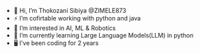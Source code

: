 - 👋 Hi, I’m Thokozani Sibiya @ZIMELE873
- ⚡ I’m cofirtable working with python and java
- 👀 I’m interested in AI, ML & Robotics
- 🌱 I’m currently learning Large Language Models(LLM) in python
- 🖥️ I've been coding for 2 years

